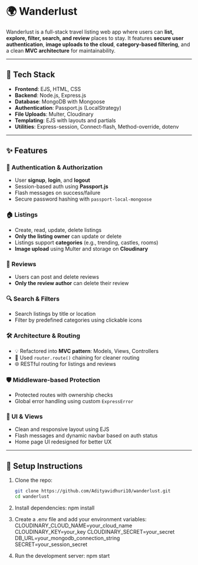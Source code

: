 # 🌍 Wanderlust

Wanderlust is a full-stack travel listing web app where users can **list, explore, filter, search, and review** places to stay. It features **secure user authentication**, **image uploads to the cloud**, **category-based filtering**, and a clean **MVC architecture** for maintainability.

---

## 🧰 Tech Stack

- **Frontend**: EJS, HTML, CSS
- **Backend**: Node.js, Express.js
- **Database**: MongoDB with Mongoose
- **Authentication**: Passport.js (LocalStrategy)
- **File Uploads**: Multer, Cloudinary
- **Templating**: EJS with layouts and partials
- **Utilities**: Express-session, Connect-flash, Method-override, dotenv

---

## ✨ Features

### 🔐 Authentication & Authorization
- User **signup**, **login**, and **logout**
- Session-based auth using **Passport.js**
- Flash messages on success/failure
- Secure password hashing with `passport-local-mongoose`

### 🏠 Listings
- Create, read, update, delete listings
- **Only the listing owner** can update or delete
- Listings support **categories** (e.g., trending, castles, rooms)
- **Image upload** using Multer and storage on **Cloudinary**

### 📝 Reviews
- Users can post and delete reviews
- **Only the review author** can delete their review

### 🔍 Search & Filters
- Search listings by title or location
- Filter by predefined categories using clickable icons

### 🛠 Architecture & Routing
- 💡 Refactored into **MVC pattern**: Models, Views, Controllers
- 🧭 Used `router.route()` chaining for cleaner routing
- 🌐 RESTful routing for listings and reviews

### 🛡 Middleware-based Protection
- Protected routes with ownership checks
- Global error handling using custom `ExpressError`

### 🧩 UI & Views
- Clean and responsive layout using EJS
- Flash messages and dynamic navbar based on auth status
- Home page UI redesigned for better UX

---

## 🚀 Setup Instructions

1. Clone the repo:

   ```bash
   git clone https://github.com/Adityavidhuri10/wanderlust.git
   cd wanderlust
2. Install dependencies:
    npm install
3. Create a .env file and add your environment variables:
    CLOUDINARY_CLOUD_NAME=your_cloud_name
    CLOUDINARY_KEY=your_key
    CLOUDINARY_SECRET=your_secret
    DB_URL=your_mongodb_connection_string
    SECRET=your_session_secret
4. Run the development server:
    npm start
